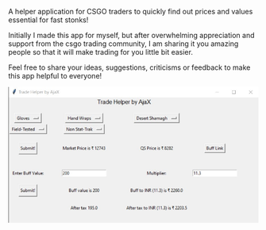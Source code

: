 A helper application for CSGO traders to quickly find out prices and values essential for fast stonks!

Initially I made this app for myself, but after overwhelming appreciation and support from the csgo trading community, I am sharing it you amazing people so that it will make trading for you little bit easier.

Feel free to share your ideas, suggestions, criticisms or feedback to make this app helpful to everyone!

![alt text](https://github.com/AjaXsb/CSGO-Trade-Helper/blob/main/Screenshot.jpg?raw=true)
